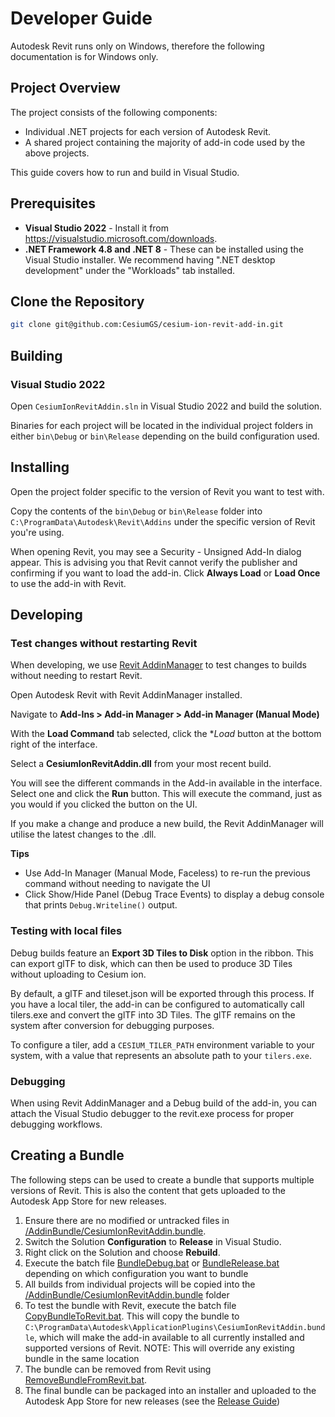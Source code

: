 # Developer Guide

Autodesk Revit runs only on Windows, therefore the following documentation is for Windows only.

## Project Overview

The project consists of the following components:

- Individual .NET projects for each version of Autodesk Revit.
- A shared project containing the majority of add-in code used by the above projects.

This guide covers how to run and build in Visual Studio.

## Prerequisites

- **Visual Studio 2022** - Install it from https://visualstudio.microsoft.com/downloads. 
- **.NET Framework 4.8 and .NET 8** - These can be installed using the Visual Studio installer.  We recommend having ".NET desktop development" under the "Workloads" tab installed.

## Clone the Repository

```sh
git clone git@github.com:CesiumGS/cesium-ion-revit-add-in.git
```

## Building

### Visual Studio 2022

Open `CesiumIonRevitAddin.sln` in Visual Studio 2022 and build the solution.

Binaries for each project will be located in the individual project folders in either `bin\Debug` or `bin\Release` depending on the build configuration used.  


## Installing

Open the project folder specific to the version of Revit you want to test with.  

Copy the contents of the `bin\Debug` or `bin\Release` folder into `C:\ProgramData\Autodesk\Revit\Addins` under the specific version of Revit you're using.

When opening Revit, you may see a Security - Unsigned Add-In dialog appear.  This is advising you that Revit cannot verify the publisher and confirming if you want to load the add-in.  Click **Always Load** or **Load Once** to use the add-in with Revit.

## Developing

### Test changes without restarting Revit

When developing, we use [Revit AddinManager](https://github.com/chuongmep/RevitAddInManager) to test changes to builds without needing to restart Revit.  

Open Autodesk Revit with Revit AddinManager installed.

Navigate to **Add-Ins > Add-in Manager > Add-in Manager (Manual Mode)**

With the **Load Command** tab selected, click the **Load* button at the bottom right of the interface.

Select a **CesiumIonRevitAddin.dll** from your most recent build.

You will see the different commands in the Add-in available in the interface.  Select one and click the **Run** button.  This will execute the command, just as you would if you clicked the button on the UI.

If you make a change and produce a new build, the Revit AddinManager will utilise the latest changes to the .dll.

**Tips**

- Use Add-In Manager (Manual Mode, Faceless) to re-run the previous command without needing to navigate the UI
- Click Show/Hide Panel (Debug Trace Events) to display a debug console that prints `Debug.Writeline()` output.

### Testing with local files

Debug builds feature an **Export 3D Tiles to Disk** option in the ribbon.  This can export glTF to disk, which can then be used to produce 3D Tiles without uploading to Cesium ion.

By default, a glTF and tileset.json will be exported through this process.  If you have a local tiler, the add-in can be configured to automatically call tilers.exe and convert the glTF into 3D Tiles.  The glTF remains on the system after conversion for debugging purposes.

To configure a tiler, add a `CESIUM_TILER_PATH` environment variable to your system, with a value that represents an absolute path to your `tilers.exe`.

### Debugging

When using Revit AddinManager and a Debug build of the add-in, you can attach the Visual Studio debugger to the revit.exe process for proper debugging workflows.

## Creating a Bundle

The following steps can be used to create a bundle that supports multiple versions of Revit.  This is also the content that gets uploaded to the Autodesk App Store for new releases.

1. Ensure there are no modified or untracked files in [/AddinBundle/CesiumIonRevitAddin.bundle](/AddinBundle/CesiumIonRevitAddin.bundle).
2. Switch the Solution **Configuration** to **Release** in Visual Studio.
3. Right click on the Solution and choose **Rebuild**.
4. Execute the batch file [BundleDebug.bat](/AddinBundle/BundleDebug.bat) or [BundleRelease.bat](/AddinBundle/BundleRelease.bat) depending on which configuration you want to bundle
5. All builds from individual projects will be copied into the [/AddinBundle/CesiumIonRevitAddin.bundle](/AddinBundle/CesiumIonRevitAddin.bundle) folder
6. To test the bundle with Revit, execute the batch file [CopyBundleToRevit.bat](/AddinBundle/CopyBundleToRevit.bat).  This will copy the bundle to `C:\ProgramData\Autodesk\ApplicationPlugins\CesiumIonRevitAddin.bundle`, which will make the add-in available to all currently installed and supported versions of Revit.  NOTE: This will override any existing bundle in the same location
7. The bundle can be removed from Revit using [RemoveBundleFromRevit.bat](/AddinBundle/RemoveBundleFromRevit.bat).
8. The final bundle can be packaged into an installer and uploaded to the Autodesk App Store for new releases (see the [Release Guide](/Documentation/ReleaseGuide/README.md))

